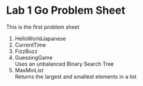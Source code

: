 # Lab 1 Go Problem Sheet
This is the first problem sheet

1. HelloWorldJapanese
2. CurrentTime
3. FizzBuzz
4. GuessingGame  
Uses an unbalanced Binary Search Tree
5. MaxMinList  
Returns the largest and smallest elements in a list